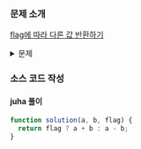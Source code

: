 ### 문제 소개

[flag에 따라 다른 값 반환하기](https://school.programmers.co.kr/learn/courses/30/lessons/181933)

<details>
<summary>문제</summary>
<div markdown="1">

두 정수 a, b와 boolean 변수 flag가 매개변수로 주어질 때,
flag가 true면 a + b를 false면 a - b를 return 하는 solution 함수를 작성해 주세요.

</div>
</details>

### 소스 코드 작성

#### juha 풀이

```js
function solution(a, b, flag) {
  return flag ? a + b : a - b;
}
```
